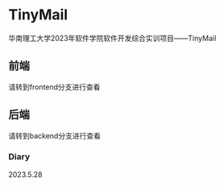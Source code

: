 # TinyMail

华南理工大学2023年软件学院软件开发综合实训项目——TinyMail

## 前端

请转到frontend分支进行查看

## 后端

请转到backend分支进行查看

### Diary
2023.5.28
